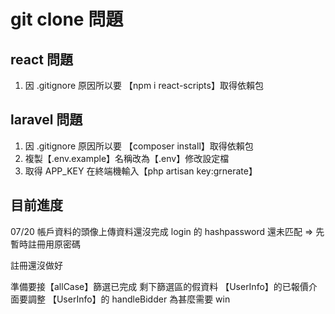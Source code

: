 # git clone 問題

## react 問題

1. 因 .gitignore 原因所以要 【npm i react-scripts】取得依賴包

## laravel 問題

1. 因 .gitignore 原因所以要 【composer install】取得依賴包
2. 複製【.env.example】名稱改為【.env】修改設定檔
3. 取得 APP_KEY 在終端機輸入【php artisan key:grnerate】

## 目前進度

07/20 帳戶資料的頭像上傳資料還沒完成
login 的 hashpassword 還未匹配 => 先暫時註冊用原密碼

註冊還沒做好

準備要接【allCase】篩選已完成 剩下篩選區的假資料
【UserInfo】的已報價介面要調整
【UserInfo】的 handleBidder 為甚麼需要 win
